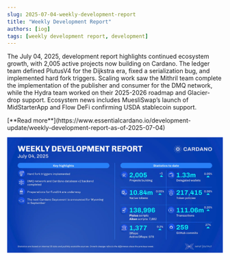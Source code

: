 ```yaml
---
slug: 2025-07-04-weekly-development-report
title: "Weekly Development Report"
authors: [iog]
tags: [weekly development report, development]
---
```


The July 04, 2025, development report highlights continued ecosystem growth, with 2,005 active projects now building on Cardano. The ledger team defined PlutusV4 for the Dijkstra era, fixed a serialization bug, and implemented hard fork triggers. Scaling work saw the Mithril team complete the implementation of the publisher and consumer for the DMQ network, while the Hydra team worked on their 2025-2026 roadmap and Glacier-drop support. Ecosystem news includes MuesliSwap’s launch of MidStarterApp and Flow DeFi confirming USDA stablecoin support.

<div style={{ textAlign: 'right' }}>
 [**Read more**](https://www.essentialcardano.io/development-update/weekly-development-report-as-of-2025-07-04) 
</div>

 ![weekly development report](./banner.webp)

